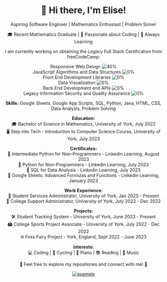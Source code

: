 
<!-- Header -->
<h1 align="center">👋 Hi there, I'm Elise!</h1>
<p align="center">Aspiring Software Engineer | Mathematics Enthusiast | Problem Solver</p>

<!-- About Me -->
<p align="center">
  🎓 Recent Mathematics Graduate | 🌟 Passionate about Coding | 🚀 Always Learning
</p>

<!-- Current projects -->
<div align="center">
  <p>I am currently working on obtaining the Legacy Full Stack Certification from freeCodeCamp:</p>
  
  Responsive Web Design ![40%](https://progress-bar.dev/40) <br>
  JavaScript Algorithms and Data Structures ![0%](https://progress-bar.dev/0) <br>
  Front End Development Libraries ![0%](https://progress-bar.dev/0) <br>
  Data Visualization ![0%](https://progress-bar.dev/0) <br>
  Back End Development and APIs ![0%](https://progress-bar.dev/0) <br>
  Legacy Information Security and Quality Assurance ![0%](https://progress-bar.dev/0) <br>
</div>

<!-- Skills -->
<p align="center">
  <strong>Skills:</strong>
  Google Sheets, Google App Scripts, SQL, Python, Java, HTML, CSS, Data Analysis, Problem Solving
</p>

<!-- Education -->
<p align="center">
  <strong>Education:</strong><br>
  🎓 Bachelor of Science in Mathematics, University of York, July 2022<br>
  🖥️ Step into Tech - Introduction to Computer Science Course, University of York, July 2023
</p>

<!-- Certificates -->
<p align="center">
  <strong>Certificates:</strong><br>
  📜 Intermediate Python for Non-Programmers - Linkedin Learning, August 2023<br>
  📜 Python for Non-Programmers - Linkedin Learning, July 2023<br>
  📜 SQL for Data Analysis - Linkedin Learning, July 2023<br>
  📜 Google Sheets: Advanced Formulas and Functions - Linkedin Learning, January 2023
</p>

<!-- Work Experience -->
<p align="center">
  <strong>Work Experience:</strong><br>
  💼 Student Services Administrator, University of York, Jan 2023 - Present<br>
  💼 College Support Administrator, University of York, July 2022 - Dec 2022
</p>

<!-- Projects -->
<p align="center">
  <strong>Projects:</strong><br>
  🛠️ Student Tracking System - University of York, June 2023 - Present<br>
  🏟️ College Sports Project Associate - University of York, July 2022 - Dec 2022<br>
  🌐 Foss Fairy Project - York, England, Sept 2022 - June 2023
</p>

<!-- Interests -->
<p align="center">
  <strong>Interests:</strong><br>
  💻 Coding | 🚴 Cycling | 🎹 Piano | 📚 Reading | 🎵 Music
</p>

<!-- Footer -->
<p align="center">
  🌟 Feel free to explore my repositories and connect with me! 🌟
</p>

<!-- Contact -->
<p align="center">
  <a  href="https://linkedin.com/in/elise-brook-davis-hirst" target="_blank">
      <img src="https://img.shields.io/badge/Linked%20In-0A66C2.svg?style=for-the-badge&logo=linkedin&logoColor=white" alt="example"/>
    </a>
</p>
